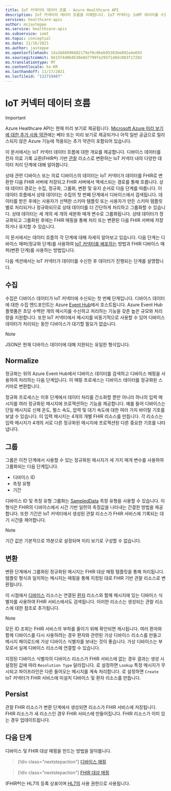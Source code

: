 ```yaml
---
title: IoT 커넥터의 데이터 흐름 - Azure Healthcare API
description: IoT 커넥터의 데이터 흐름을 이해합니다. IoT 커넥터는 IoMT 데이터를 수집, 정규화, 그룹화, 변환 및 FHIR 서비스에 유지합니다.
services: healthcare-apis
author: msjasteppe
ms.service: healthcare-apis
ms.subservice: iomt
ms.topic: conceptual
ms.date: 11/16/2021
ms.author: jasteppe
ms.openlocfilehash: 14a1668996682179ef0c0beb95383be892a4e693
ms.sourcegitcommit: 0415f4d064530e0d7799fe295f1d8dc003f17202
ms.translationtype: MT
ms.contentlocale: ko-KR
ms.lasthandoff: 11/17/2021
ms.locfileid: "132719407"
---
```

# <a name="iot-connector-data-flow"></a>IoT 커넥터 데이터 흐름

> [!IMPORTANT]
> Azure Healthcare API는 현재 미리 보기로 제공됩니다. [Microsoft Azure 미리 보기에 대한 추가 사용 약관](https://azure.microsoft.com/support/legal/preview-supplemental-terms/)에는 베타 또는 미리 보기로 제공되거나 아직 일반 공급으로 릴리스되지 않은 Azure 기능에 적용되는 추가 약관이 포함되어 있습니다.

이 문서에서는 IoT 커넥터 데이터 흐름에 대한 개요를 제공합니다. 디바이스 데이터를 전자 의료 기록 교환(FHIR&#174;) 기반 [관찰](https://www.hl7.org/fhir/observation.html) 리소스로 변환하는 IoT 커넥터 내의 다양한 데이터 처리 단계에 대해 알아봅니다.

상태 관련 디바이스 또는 의료 디바이스의 데이터는 IoT 커넥터가 데이터를 FHIR로 변환한 다음 FHIR 서버에 저장되고 FHIR 서버에서 액세스되는 경로를 통해 흐릅니다. 상태 데이터 경로는 수집, 정규화, 그룹화, 변환 및 유지 순서로 다음 단계를 따릅니다. 이 데이터 흐름에서 상태 데이터는 수집의 첫 번째 단계에서 디바이스에서 검색됩니다. 데이터를 받은 후에는 사용자가 선택한 스키마 템플릿 또는 사용자가 만든 스키마 템플릿별로 처리되거나 정규화되므로 상태 데이터를 더 간단하게 처리하고 그룹화할 수 있습니다. 상태 데이터는 세 개의 세 개의 세분화 매개 변수로 그룹화됩니다. 상태 데이터가 정규화되고 그룹화된 후에는 FHIR 매핑을 통해 처리 또는 변환된 다음 FHIR 서버에 저장하거나 유지할 수 있습니다.

이 문서에서는 데이터 흐름의 각 단계에 대해 자세히 알아보고 있습니다. 다음 단계는 디바이스 매퍼(정규화 단계)를 사용하여 [IoT 커넥터를 배포하는](deploy-iot-connector-in-azure.md) 방법과 FHIR 디바이스 매퍼(변환 단계)를 사용하는 방법입니다.

다음 섹션에서는 IoT 커넥터가 데이터를 수신한 후 데이터가 진행되는 단계를 설명합니다.

## <a name="ingest"></a>수집
수집은 디바이스 데이터가 IoT 커넥터에 수신되는 첫 번째 단계입니다. 디바이스 데이터에 대한 수집 엔드포인트는 Azure [Event Hub](../../event-hubs/index.yml)에서 호스트됩니다. Azure Event Hub 플랫폼은 초당 수백만 개의 메시지를 수신하고 처리하는 기능을 갖춘 높은 규모와 처리량을 지원합니다. 또한 IoT 커넥터에서 메시지를 비동기적으로 사용할 수 있어 디바이스 데이터가 처리되는 동안 디바이스가 대기할 필요가 없습니다.

> [!NOTE]
> JSON은 현재 디바이스 데이터에 대해 지원되는 유일한 형식입니다.

## <a name="normalize"></a>Normalize
정규화는 위의 Azure Event Hub에서 디바이스 데이터를 검색하고 디바이스 매핑을 사용하여 처리하는 다음 단계입니다. 이 매핑 프로세스는 디바이스 데이터를 정규화된 스키마로 변환합니다. 

정규화 프로세스는 이후 단계에서 데이터 처리를 간소화할 뿐만 아니라 하나의 입력 메시지를 여러 정규화된 메시지에 프로젝션하는 기능을 제공합니다. 예를 들어 디바이스는 단일 메시지로 신체 온도, 펄스 속도, 압력 및 대기 속도에 대한 여러 가지 바이탈 기호를 보낼 수 있습니다. 이 입력 메시지는 4개의 개별 FHIR 리소스를 만듭니다. 각 리소스는 입력 메시지가 4개의 서로 다른 정규화된 메시지에 프로젝션된 다른 중요한 기호를 나타냅니다.

## <a name="group"></a>그룹
그룹은 이전 단계에서 사용할 수 있는 정규화된 메시지가 세 가지 매개 변수를 사용하여 그룹화되는 다음 단계입니다.

* 디바이스 ID
* 측정 유형 
* 기간

디바이스 ID 및 측정 유형 그룹화는 [SampledData](https://www.hl7.org/fhir/datatypes.html#SampledData) 측정 유형을 사용할 수 있습니다. 이 형식은 FHIR의 디바이스에서 시간 기반 일련의 측정값을 나타내는 간결한 방법을 제공합니다. 또한 기간은 IoT 커넥터에서 생성된 관찰 리소스가 FHIR 서비스에 기록되는 대기 시간을 제어합니다.

> [!NOTE]
> 기간 값은 기본적으로 15분으로 설정되며 미리 보기로 구성할 수 없습니다.

## <a name="transform"></a>변환
변환 단계에서 그룹화된 정규화된 메시지는 FHIR 대상 매핑 템플릿을 통해 처리됩니다. 템플릿 형식과 일치하는 메시지는 매핑을 통해 지정된 대로 FHIR 기반 관찰 리소스로 변환됩니다.

이 시점에서 [디바이스](https://www.hl7.org/fhir/device.html) 리소스는 연결된 [환자](https://www.hl7.org/fhir/patient.html) 리소스와 함께 메시지에 있는 디바이스 식별자를 사용하여 FHIR 서비스에서도 검색됩니다. 이러한 리소스는 생성되는 관찰 리소스에 대한 참조로 추가됩니다.

> [!NOTE]
> 모든 ID 조회는 FHIR 서비스의 부하를 줄이기 위해 확인되면 캐시됩니다. 여러 환자와 함께 디바이스를 다시 사용하려는 경우 환자와 관련된 가상 디바이스 리소스를 만들고 메시지 페이로드에 가상 디바이스 식별자를 보내는 것이 좋습니다. 가상 디바이스는 부모로서 실제 디바이스 리소스에 연결할 수 있습니다.

지정된 디바이스 식별자의 디바이스 리소스가 FHIR 서비스에 없는 경우 결과는 생성 시 설정된 값에 따라 `Resolution Type` 달라집니다. 로 설정하면 `Lookup` 특정 메시지가 무시되고 파이프라인은 다른 들어오는 메시지를 계속 처리합니다. 로 설정하면 `Create` IoT 커넥터가 FHIR 서비스에 미설치 디바이스 및 환자 리소스를 만듭니다.  

## <a name="persist"></a>Persist
관찰 FHIR 리소스가 변환 단계에서 생성되면 리소스가 FHIR 서비스에 저장됩니다. FHIR 리소스가 새 리소스인 경우 FHIR 서비스에 만들어집니다. FHIR 리소스가 이미 있는 경우 업데이트됩니다.

## <a name="next-steps"></a>다음 단계

디바이스 및 FHIR 대상 매핑을 만드는 방법을 알아봅니다.

> [!div class="nextstepaction"]
> [디바이스 매핑](how-to-use-device-mappings.md)

> [!div class="nextstepaction"]
> [FHIR 대상 매핑](how-to-use-fhir-mappings.md)

(FHIR&#174;)는 HL7의 등록 상표이며 [HL7의](https://hl7.org/fhir/) 사용 권한으로 사용됩니다.
